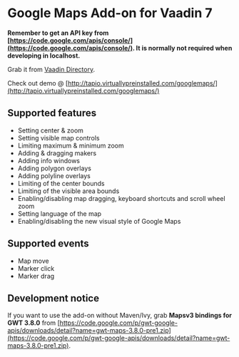# Google Maps Add-on for Vaadin 7

**Remember to get an API key from [https://code.google.com/apis/console/](https://code.google.com/apis/console/). It is normally not required when developing in localhost.**

Grab it from [Vaadin Directory](https://vaadin.com/directory#addon/googlemaps-add-on:vaadin).

Check out demo @ [http://tapio.virtuallypreinstalled.com/googlemaps/](http://tapio.virtuallypreinstalled.com/googlemaps/)

## Supported features ##

- Setting center & zoom
- Setting visible map controls
- Limiting maximum & minimum zoom
- Adding & dragging makers
- Adding info windows
- Adding polygon overlays
- Adding polyline overlays
- Limiting of the center bounds
- Limiting of the visible area bounds
- Enabling/disabling map dragging, keyboard shortcuts and scroll wheel zoom
- Setting language of the map
- Enabling/disabling the new visual style of Google Maps

## Supported events ##
- Map move
- Marker click
- Marker drag

## Development notice ##

If you want to use the add-on without Maven/Ivy, grab **Mapsv3 bindings for GWT 3.8.0** from [https://code.google.com/p/gwt-google-apis/downloads/detail?name=gwt-maps-3.8.0-pre1.zip](https://code.google.com/p/gwt-google-apis/downloads/detail?name=gwt-maps-3.8.0-pre1.zip).
